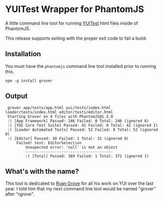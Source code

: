YUITest Wrapper for PhantomJS
=============================

A little command line tool for running [YUITest](http://yuilibrary..com/yuitest) html
files inside of PhantomJS.

This release supports exiting with the proper exit code to fail a build.

Installation
------------

You must have the `phantomjs` command line tool installed prior to running this.

    npm -g install grover

Output
------

     grover app/tests/app.html yui/tests/index.html loader/tests/index.html editor/tests/editor.html
     Starting Grover on 4 files with PhantomJS@1.5.0
     :) [App Framework] Passed: 246 Failed: 0 Total: 246 (ignored 0)
     :) [YUI Core Test Suite] Passed: 41 Failed: 0 Total: 42 (ignored 1)
     :) [Loader Automated Tests] Passed: 52 Failed: 0 Total: 52 (ignored 0)
     :( [Editor] Passed: 30 Failed: 1 Total: 31 (ignored 0)
         Failed! test: EditorSelection
             Unexpected error: 'null' is not an object
             ---------------------------------------
             :( [Total] Passed: 369 Failed: 1 Total: 371 (ignored 1)



What's with the name?
---------------------

This tool is dedicated to [Ryan Grove](https://github.com/rgrove) for all his work on YUI over the last year.
I told him that my next command line tool would be named "grover" after "rgrove".
